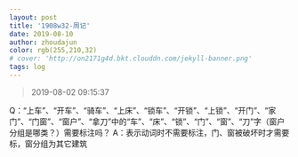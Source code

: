 ```yaml
---
layout: post
title: '1908w32-周记'
date: 2019-08-10
author: zhoudajun
color: rgb(255,210,32)
# cover: 'http://on2171g4d.bkt.clouddn.com/jekyll-banner.png'
tags: log
---
```


> 2019-08-02 09:15:37

Q：“上车”、“开车”、“骑车”、“上床”、“锁车”、“开锁”、“上锁”、“开门”、“家门”、“门窗”、“窗户”、“拿刀”中的“车”、“床”、“锁”、“门”、“窗”、“刀”字（窗户分组是哪类？）需要标注吗？
A：表示动词时不需要标注，门、窗被破坏时才需要标，窗分组为其它建筑

> 